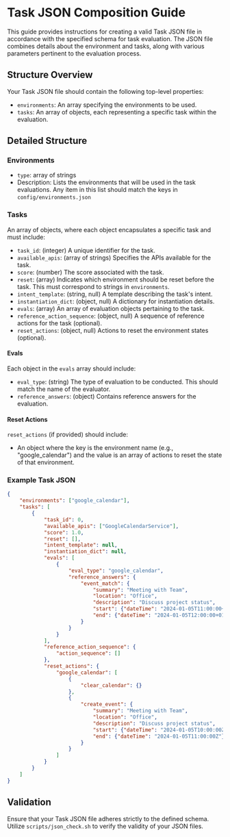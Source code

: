 # Task JSON Composition Guide

This guide provides instructions for creating a valid Task JSON file in accordance with the specified schema for task evaluation. The JSON file combines details about the environment and tasks, along with various parameters pertinent to the evaluation process.

## Structure Overview

Your Task JSON file should contain the following top-level properties:

- `environments`: An array specifying the environments to be used.
- `tasks`: An array of objects, each representing a specific task within the evaluation.

## Detailed Structure

### Environments

- `type`: array of strings
- Description: Lists the environments that will be used in the task evaluations. Any item in this list should match the keys in `config/environments.json`

### Tasks

An array of objects, where each object encapsulates a specific task and must include:

- `task_id`: (integer) A unique identifier for the task.
- `available_apis`: (array of strings) Specifies the APIs available for the task.
- `score`: (number) The score associated with the task.
- `reset`: (array) Indicates which environment should be reset before the task. This must correspond to strings in `environments`.
- `intent_template`: (string, null) A template describing the task's intent.
- `instantiation_dict`: (object, null) A dictionary for instantiation details.
- `evals`: (array) An array of evaluation objects pertaining to the task.
- `reference_action_sequence`: (object, null) A sequence of reference actions for the task (optional).
- `reset_actions`: (object, null) Actions to reset the environment states (optional).

#### Evals

Each object in the `evals` array should include:

- `eval_type`: (string) The type of evaluation to be conducted. This should match the name of the evaluator.
- `reference_answers`: (object) Contains reference answers for the evaluation.

#### Reset Actions

`reset_actions` (if provided) should include:

- An object where the key is the environment name (e.g., "google_calendar") and the value is an array of actions to reset the state of that environment.

### Example Task JSON

```json
{
    "environments": ["google_calendar"],
    "tasks": [
        {
            "task_id": 0,
            "available_apis": ["GoogleCalendarService"],
            "score": 1.0,
            "reset": [],
            "intent_template": null,
            "instantiation_dict": null,
            "evals": [
                {
                    "eval_type": "google_calendar",
                    "reference_answers": {
                        "event_match": {
                            "summary": "Meeting with Team",
                            "location": "Office",
                            "description": "Discuss project status",
                            "start": {"dateTime": "2024-01-05T11:00:00+01:00"},
                            "end": {"dateTime": "2024-01-05T12:00:00+01:00"}
                        }
                    }
                }
            ],
            "reference_action_sequence": {
                "action_sequence": []
            },
            "reset_actions": {
                "google_calendar": [
                    {
                        "clear_calendar": {}
                    },
                    {
                        "create_event": {
                            "summary": "Meeting with Team",
                            "location": "Office",
                            "description": "Discuss project status",
                            "start": {"dateTime": "2024-01-05T10:00:00Z"},
                            "end": {"dateTime": "2024-01-05T11:00:00Z"}
                        }
                    }
                ]
            }
        }
    ]
}
```

## Validation

Ensure that your Task JSON file adheres strictly to the defined schema. Utilize `scripts/json_check.sh` to verify the validity of your JSON files.
